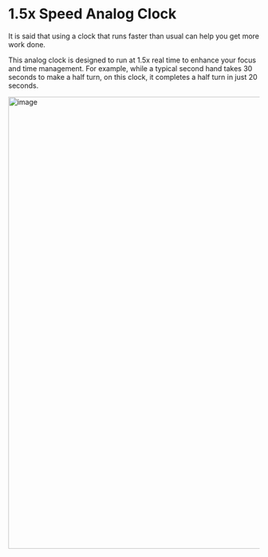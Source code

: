 # 1.5x Speed Analog Clock

It is said that using a clock that runs faster than usual can help you get more work done.

This analog clock is designed to run at 1.5x real time to enhance your focus and time management. For example, while a typical second hand takes 30 seconds to make a half turn, on this clock, it completes a half turn in just 20 seconds.

<img width="931" height="905" alt="image" src="https://github.com/user-attachments/assets/6f71701f-6aa0-4071-8187-bd59b467650b" />
